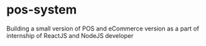 # pos-system
Building a small version of POS and eCommerce version as a part of internship of ReactJS and NodeJS developer
